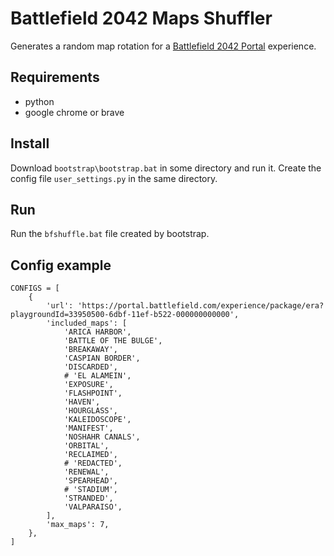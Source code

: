 Battlefield 2042 Maps Shuffler
==============================

Generates a random map rotation for a [Battlefield 2042 Portal](https://portal.battlefield.com) experience.


Requirements
------------

- python
- google chrome or brave


Install
-------

Download `bootstrap\bootstrap.bat` in some directory and run it.
Create the config file `user_settings.py` in the same directory.


Run
---

Run the `bfshuffle.bat` file created by bootstrap.


Config example
--------------


```
CONFIGS = [
    {
        'url': 'https://portal.battlefield.com/experience/package/era?playgroundId=33950500-6dbf-11ef-b522-000000000000',
        'included_maps': [
            'ARICA HARBOR',
            'BATTLE OF THE BULGE',
            'BREAKAWAY',
            'CASPIAN BORDER',
            'DISCARDED',
            # 'EL ALAMEIN',
            'EXPOSURE',
            'FLASHPOINT',
            'HAVEN',
            'HOURGLASS',
            'KALEIDOSCOPE',
            'MANIFEST',
            'NOSHAHR CANALS',
            'ORBITAL',
            'RECLAIMED',
            # 'REDACTED',
            'RENEWAL',
            'SPEARHEAD',
            # 'STADIUM',
            'STRANDED',
            'VALPARAISO',
        ],
        'max_maps': 7,
    },
]
```
